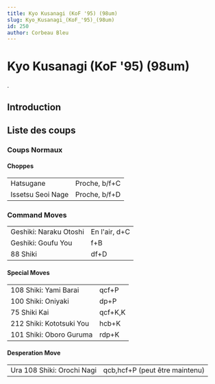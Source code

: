 ```yaml
---
title: Kyo Kusanagi (KoF '95) (98um)
slug: Kyo_Kusanagi_(KoF_'95)_(98um)
id: 250
author: Corbeau Bleu
---
```


# Kyo Kusanagi (KoF '95) (98um)

.

## Introduction

## Liste des coups

### Coups Normaux

#### Choppes

|                   |               |
|-------------------|---------------|
| Hatsugane         | Proche, b/f+C |
| Issetsu Seoi Nage | Proche, b/f+D |

### Command Moves

|                        |               |
|------------------------|---------------|
| Geshiki: Naraku Otoshi | En l'air, d+C |
| Geshiki: Goufu You     | f+B           |
| 88 Shiki               | df+D          |

#### Special Moves

|                          |         |
|--------------------------|---------|
| 108 Shiki: Yami Barai    | qcf+P   |
| 100 Shiki: Oniyaki       | dp+P    |
| 75 Shiki Kai             | qcf+K,K |
| 212 Shiki: Kototsuki You | hcb+K   |
| 101 Shiki: Oboro Guruma  | rdp+K   |

#### Desperation Move

|                            |                                |
|----------------------------|--------------------------------|
| Ura 108 Shiki: Orochi Nagi | qcb,hcf+P (peut être maintenu) |
